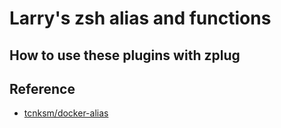 # Larry's zsh alias and functions

## How to use these plugins with zplug

## Reference

- [tcnksm/docker-alias](https://github.com/tcnksm/docker-alias/blob/master/zshrc)
